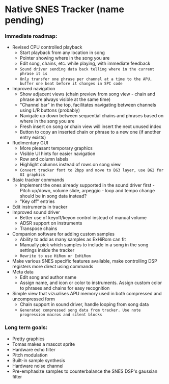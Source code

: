 # Native SNES Tracker (name pending)

### Immediate roadmap:

- Revised CPU controlled playback
    - Start playback from any location in song
    - Pointer showing where in the song you are
    - Edit song, chains, etc. while playing, with immediate feedback
    - `Sound driver sending data back telling where in the current phrase it is`
    - `Only transfer one phrase per channel at a time to the APU, buffer one beat before it changes in SPC code`
- Improved navigation
    - Show adjacent views (chain preview from song view - chain and phrase are always visible at the same time)
    - "Channel bar" in the top, facilitates navigating between channels using L/R buttons (probably)
    - Navigate up down between sequential chains and phrases based on where in the song you are
    - Fresh insert on song or chain view will insert the next unused index
    - Button to copy an inserted chain or phrase to a new one (if another entry exists)
- Rudimentary GUI
    - More pleasant temporary graphics
    - Visible UI hints for easier navigation
    - Row and column labels
    - Highlight columns instead of rows on song view
    - `Convert tracker font to 2bpp and move to BG3 layer, use BG2 for UI graphics`
- Basic tracker commands
    - Implement the ones already supported in the sound driver first - Pitch up/down, volume slide, arpeggio - loop and tempo change should be in song data instead?
    - "Key off" entries
- Edit instruments in tracker
- Improved sound driver
    - Better use of keyoff/keyon control instead of manual volume
    - ADSR support on instruments
    - Transpose chains
- Companion software for adding custom samples
    - Ability to add as many samples as ExHiRom can fit
    - Manually pick which samples to include in a song in the song settings inside the tracker
    - `Rewrite to use HiRom or ExHiRom`
- Make various SNES specific features available, make controlling DSP registers more direct using commands
- Meta data
    - Edit song and author name
    - Assign name, and icon or color to instruments. Assign custom color to phrases and chains for easy recognition
- Simple view that vizualises APU memory used in both compressed and uncompressed form
    - Chain support in sound driver, handle looping from song data
    - `Generated compressed song data from tracker. Use note progression macros and silent blocks`

### Long term goals:

- Pretty graphics
- Tomas makes a mascot sprite
- Hardware echo filter
- Pitch modulation
- Built-in sample synthesis
- Hardware noise channel
- Pre-emphasize samples to counterbalance the SNES DSP's gaussian filter
